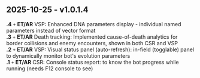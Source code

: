## 2025-10-25 - v1.0.1.4  
**.4** `+` **ET/AR** VSP: Enhanced DNA parameters display - individual named parameters instead of vector format  
**.3** `+` **ET/AR** Death tracking: Implemented cause-of-death analytics for border collisions and enemy encounters, shown in both CSR and VSP  
**.2** `+` **ET/AR** VSP: Visual status panel (auto-refresh): in-field (togglable) panel to dynamically monitor bot's evolution parameters  
**.1** `+` **ET/AR** CSR: Console status report: to know the bot progress while running (needs F12 console to see)  
